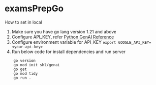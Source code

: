 # examsPrepGo
How to set in local
1. Make sure you have go lang version 1.21 and above
2. Configure API_KEY, refer [Python GenAI Reference](https://github.com/gitish/GenAI-Gemini)
3. Configure environment variable for API_KEY
```export GOOGLE_API_KEY=<your-api-key>```
4. Run below code for install dependencies and run server
```
    go version
    go mod init shl/genai
    go get
    go mod tidy
    go run .
```
